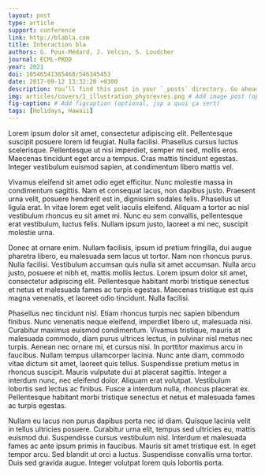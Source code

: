 ```yaml
---
layout: post
type: article
support: conference
link: http://blabla.com
title: Interaction bla
authors: G. Poux-Médard, J. Velcin, S. Loudcher
journal: ECML-PKDD
year: 2021
doi: 10546541365468/546345453
date: 2017-09-12 13:32:20 +0300
description: You’ll find this post in your `_posts` directory. Go ahead and edit it and re-build the site to see your changes. # Add post description (optional)
img: articles/covers/1_illustration_physrevres.png # Add image post (optional)
fig-caption: # Add figcaption (optional, jsp a quoi ça sert)
tags: [Holidays, Hawaii]
---
```




Lorem ipsum dolor sit amet, consectetur adipiscing elit. Pellentesque suscipit posuere lorem id feugiat. Nulla facilisi. Phasellus cursus luctus scelerisque. Pellentesque ut nisi imperdiet, semper mi sed, mollis eros. Maecenas tincidunt eget arcu a tempus. Cras mattis tincidunt egestas. Integer vestibulum euismod sapien, at condimentum libero mattis vel.

Vivamus eleifend sit amet odio eget efficitur. Nunc molestie massa in condimentum sagittis. Nam et consequat lacus, non dapibus justo. Praesent urna velit, posuere hendrerit est in, dignissim sodales felis. Phasellus ut ligula erat. In vitae lorem eget velit iaculis eleifend. Aliquam a tortor ac nisl vestibulum rhoncus eu sit amet mi. Nunc eu sem convallis, pellentesque erat vestibulum, luctus felis. Nullam ipsum justo, laoreet a mi nec, suscipit molestie urna.

Donec at ornare enim. Nullam facilisis, ipsum id pretium fringilla, dui augue pharetra libero, eu malesuada sem lacus ut tortor. Nam non rhoncus purus. Nulla facilisi. Vestibulum accumsan quis nulla sit amet accumsan. Nulla arcu justo, posuere et nibh et, mattis mollis lectus. Lorem ipsum dolor sit amet, consectetur adipiscing elit. Pellentesque habitant morbi tristique senectus et netus et malesuada fames ac turpis egestas. Maecenas tristique est quis magna venenatis, et laoreet odio tincidunt. Nulla facilisi.

Phasellus nec tincidunt nisl. Etiam rhoncus turpis nec sapien bibendum finibus. Nunc venenatis neque eleifend, imperdiet libero ut, malesuada nisi. Curabitur maximus euismod condimentum. Vivamus tristique, mauris at malesuada commodo, diam purus ultrices lectus, in pulvinar nisl metus nec turpis. Aenean nec ornare mi, et cursus nisi. In porttitor maximus arcu in faucibus. Nullam tempus ullamcorper lacinia. Nunc ante diam, commodo vitae dictum sit amet, laoreet quis tellus. Suspendisse pretium metus in rhoncus suscipit. Mauris vulputate dui at placerat sagittis. Integer a interdum nunc, nec eleifend dolor. Aliquam erat volutpat. Vestibulum lobortis sed lectus ac finibus. Fusce a interdum nulla, rhoncus placerat ex. Pellentesque habitant morbi tristique senectus et netus et malesuada fames ac turpis egestas.

Nullam eu lacus non purus dapibus porta nec id diam. Quisque lacinia velit in tellus ultricies posuere. Curabitur urna elit, tempus sed ultricies eu, mattis euismod dui. Suspendisse cursus vestibulum nisl. Interdum et malesuada fames ac ante ipsum primis in faucibus. Mauris sit amet tristique est. In eget tempor arcu. Sed blandit ut orci a luctus. Suspendisse convallis urna tortor. Duis sed gravida augue. Integer volutpat lorem quis lobortis porta.